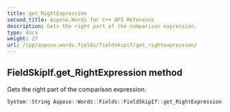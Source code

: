 ```yaml
---
title: get_RightExpression
second_title: Aspose.Words for C++ API Reference
description: Gets the right part of the comparison expression.
type: docs
weight: 27
url: /cpp/aspose.words.fields/fieldskipif/get_rightexpression/
---
```

## FieldSkipIf.get_RightExpression method


Gets the right part of the comparison expression.

```cpp
System::String Aspose::Words::Fields::FieldSkipIf::get_RightExpression()
```

